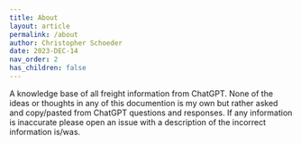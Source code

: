 ```yaml
---
title: About
layout: article
permalink: /about
author: Christopher Schoeder
date: 2023-DEC-14
nav_order: 2
has_children: false
---
```


A knowledge base of all freight information from ChatGPT. None of the ideas or thoughts in any of this documention is my own but rather asked and copy/pasted from ChatGPT questions and responses. If any information is inaccurate please open an issue with a description of the incorrect information is/was.
